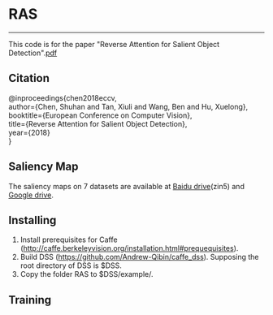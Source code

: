 # RAS
---
This code is for the paper "Reverse Attention for Salient Object Detection".[pdf](http://openaccess.thecvf.com/content_ECCV_2018/papers/Shuhan_Chen_Reverse_Attention_for_ECCV_2018_paper.pdf)

Citation
---
@inproceedings{chen2018eccv, <br>
author={Chen, Shuhan and Tan, Xiuli and Wang, Ben and Hu, Xuelong}, <br>
booktitle={European Conference on Computer Vision}, <br>
title={Reverse Attention for Salient Object Detection}, <br>
year={2018}<br>
} 

Saliency Map
---
The saliency maps on 7 datasets are available at [Baidu drive](https://pan.baidu.com/s/1fG-LO48CwZOeFIqH2Xvc2Q)(zin5) and [Google drive](https://drive.google.com/open?id=1OTgOYlZoTOFOIHwxEDBYkZbAS7L3UKcP).

Installing
---
1. Install prerequisites for Caffe (http://caffe.berkeleyvision.org/installation.html#prequequisites).<br>
2. Build DSS (https://github.com/Andrew-Qibin/caffe_dss). Supposing the root directory of DSS is $DSS.<br>
3. Copy the folder RAS to $DSS/example/.<br>

Training
---
